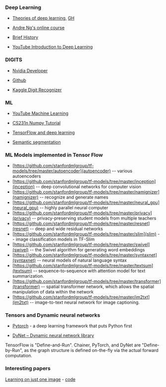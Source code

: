 ### Deep Learning
+ [Theories of deep learning](https://stats385.github.io/), [GH](https://github.com/stats385/stats385.github.io)
+ [Andre Ng's online course](https://www.coursera.org/specializations/deep-learning)
+ [Brief History](http://www.andreykurenkov.com/writing/a-brief-history-of-neural-nets-and-deep-learning/)


+ [YouTube Introduction to Deep Learning](https://www.youtube.com/watch?v=S75EdAcXHKk)


### DIGITS

+ [Nvidia Developer](https://developer.nvidia.com/digits)
+ [Github](https://github.com/NVIDIA/DIGITS)


+ [Kaggle Digit Recognizer](https://www.kaggle.com/c/digit-recognizer)


### ML

+ [YouTube Machine Learning](https://www.youtube.com/playlist?list=PLQVvvaa0QuDfKTOs3Keq_kaG2P55YRn5v)
+ [CS231n Numpy Tutorial](http://cs231n.github.io/python-numpy-tutorial/)
+ [TensorFlow and deep learning](https://cloud.google.com/blog/big-data/2017/01/learn-tensorflow-and-deep-learning-without-a-phd)


+ [Semantic segmentation](https://github.com/mrgloom/awesome-semantic-segmentation)

### ML Models implemented in Tensor Flow

- [https://github.com/stanfordmlgroup/tf-models/tree/master/autoencoder](autoencoder) -- various autoencoders
- [https://github.com/stanfordmlgroup/tf-models/tree/master/inception](inception) -- deep convolutional networks for computer vision
- [https://github.com/stanfordmlgroup/tf-models/tree/master/namignizer](namignizer) -- recognize and generate names
- [https://github.com/stanfordmlgroup/tf-models/tree/master/neural_gpu](neural_gpu) -- highly parallel neural computer
- [https://github.com/stanfordmlgroup/tf-models/tree/master/privacy](privacy) -- privacy-preserving student models from multiple teachers
- [https://github.com/stanfordmlgroup/tf-models/tree/master/resnet](resnet) -- deep and wide residual networks
- [https://github.com/stanfordmlgroup/tf-models/tree/master/slim](slim) -- image classification models in TF-Slim
- [https://github.com/stanfordmlgroup/tf-models/tree/master/swivel](swivel) -- the Swivel algorithm for generating word embeddings
- [https://github.com/stanfordmlgroup/tf-models/tree/master/syntaxnet](syntaxnet) -- neural models of natural language syntax
- [https://github.com/stanfordmlgroup/tf-models/tree/master/textsum](textsum) -- sequence-to-sequence with attention model for text summarization.
- [https://github.com/stanfordmlgroup/tf-models/tree/master/transformer](transformer) -- spatial transformer network, which allows the spatial manipulation of data within the network
- [https://github.com/stanfordmlgroup/tf-models/tree/master/im2txt](im2txt) -- image-to-text neural network for image captioning.


### Tensors and Dynamic neural networks

* [Pytorch](http://pytorch.org/) - a deep learning framework that puts Python first

* [DyNet – Dynamic neural network library](https://github.com/clab/dynet)

TensorFlow is "Define-and-Run". Chainer, PyTorch, and DyNet are "Define-by-Run", as the graph structure is defined on-the-fly via the actual forward computation.


### Interesting papers

[Learning on just one image](https://dmitryulyanov.github.io/deep_image_prior) - [code](https://github.com/DmitryUlyanov/deep-image-prior)
